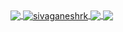 
<a href="https://github.com/sivaganesrk">
  <!-- Change the `github-readme-stats.anuraghazra1.vercel.app` to `github-readme-stats.vercel.app`  -->
  <img align="center" src="https://github-readme-stats.anuraghazra1.vercel.app/api/top-langs/?username=sivaganeshrk&theme=radical&hide_langs_below=1" />
</a>
<a href="https://github.com/sivaganeshrk">
  <img align="center" src="https://github-readme-stats.anuraghazra1.vercel.app/api?username=sivaganeshrk&show_icons=true&theme=radical&line_height=27" alt="sivaganeshrk" />
</a>

<a href="https://github.com/anuraghazra/project-dynamo">
  <!-- Change the `github-readme-stats.anuraghazra1.vercel.app` to `github-readme-stats.vercel.app`  -->
  <img align="center" src="https://github-readme-stats.anuraghazra1.vercel.app/api/pin/?username=sivaganeshrk&repo=project-dynamo&theme=radical" />
</a>    
<a href="https://github.com/anuraghazra/sivaganeshrk.github.io">
  <!-- Change the `github-readme-stats.anuraghazra1.vercel.app` to `github-readme-stats.vercel.app`  -->
  <img align="center" src="https://github-readme-stats.anuraghazra1.vercel.app/api/pin/?username=sivaganeshrk&repo=sivaganeshrk.github.io&theme=radical" />
</a>
